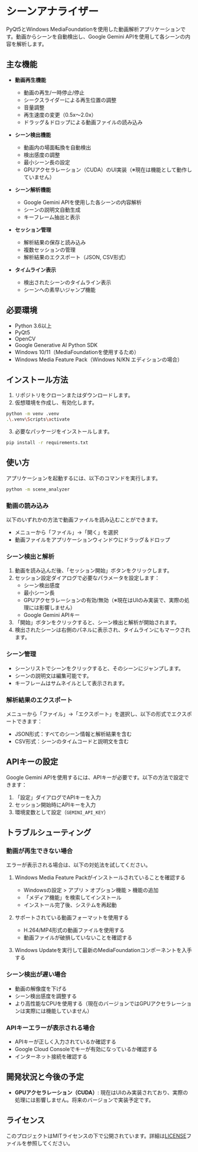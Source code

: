 # シーンアナライザー

PyQt5とWindows MediaFoundationを使用した動画解析アプリケーションです。動画からシーンを自動検出し、Google Gemini APIを使用して各シーンの内容を解析します。

## 主な機能

- **動画再生機能**
  - 動画の再生/一時停止/停止
  - シークスライダーによる再生位置の調整
  - 音量調整
  - 再生速度の変更（0.5x〜2.0x）
  - ドラッグ＆ドロップによる動画ファイルの読み込み

- **シーン検出機能**
  - 動画内の場面転換を自動検出
  - 検出感度の調整
  - 最小シーン長の設定
  - GPUアクセラレーション（CUDA）のUI実装（※現在は機能として動作していません）

- **シーン解析機能**
  - Google Gemini APIを使用した各シーンの内容解析
  - シーンの説明文自動生成
  - キーフレーム抽出と表示

- **セッション管理**
  - 解析結果の保存と読み込み
  - 複数セッションの管理
  - 解析結果のエクスポート（JSON, CSV形式）

- **タイムライン表示**
  - 検出されたシーンのタイムライン表示
  - シーンへの素早いジャンプ機能

## 必要環境

- Python 3.6以上
- PyQt5
- OpenCV
- Google Generative AI Python SDK
- Windows 10/11（MediaFoundationを使用するため）
- Windows Media Feature Pack（Windows N/KN エディションの場合）

## インストール方法

1. リポジトリをクローンまたはダウンロードします。
2. 仮想環境を作成し、有効化します。

```bash
python -m venv .venv
.\.venv\Scripts\activate
```

3. 必要なパッケージをインストールします。

```bash
pip install -r requirements.txt
```

## 使い方

アプリケーションを起動するには、以下のコマンドを実行します。

```bash
python -m scene_analyzer
```

### 動画の読み込み

以下のいずれかの方法で動画ファイルを読み込むことができます。

- メニューから「ファイル」→「開く」を選択
- 動画ファイルをアプリケーションウィンドウにドラッグ＆ドロップ

### シーン検出と解析

1. 動画を読み込んだ後、「セッション開始」ボタンをクリックします。
2. セッション設定ダイアログで必要なパラメータを設定します：
   - シーン検出感度
   - 最小シーン長
   - GPUアクセラレーションの有効/無効（※現在はUIのみ実装で、実際の処理には影響しません）
   - Google Gemini APIキー
3. 「開始」ボタンをクリックすると、シーン検出と解析が開始されます。
4. 検出されたシーンは右側のパネルに表示され、タイムラインにもマークされます。

### シーン管理

- シーンリストでシーンをクリックすると、そのシーンにジャンプします。
- シーンの説明文は編集可能です。
- キーフレームはサムネイルとして表示されます。

### 解析結果のエクスポート

メニューから「ファイル」→「エクスポート」を選択し、以下の形式でエクスポートできます：

- JSON形式：すべてのシーン情報と解析結果を含む
- CSV形式：シーンのタイムコードと説明文を含む

## APIキーの設定

Google Gemini APIを使用するには、APIキーが必要です。以下の方法で設定できます：

1. 「設定」ダイアログでAPIキーを入力
2. セッション開始時にAPIキーを入力
3. 環境変数として設定（`GEMINI_API_KEY`）

## トラブルシューティング

### 動画が再生できない場合

エラーが表示される場合は、以下の対処法を試してください。

1. Windows Media Feature Packがインストールされていることを確認する
   - Windowsの設定 > アプリ > オプション機能 > 機能の追加
   - 「メディア機能」を検索してインストール
   - インストール完了後、システムを再起動

2. サポートされている動画フォーマットを使用する
   - H.264/MP4形式の動画ファイルを使用する
   - 動画ファイルが破損していないことを確認する

3. Windows Updateを実行して最新のMediaFoundationコンポーネントを入手する

### シーン検出が遅い場合

- 動画の解像度を下げる
- シーン検出感度を調整する
- より高性能なCPUを使用する（現在のバージョンではGPUアクセラレーションは実際には機能していません）

### APIキーエラーが表示される場合

- APIキーが正しく入力されているか確認する
- Google Cloud Consoleでキーが有効になっているか確認する
- インターネット接続を確認する

## 開発状況と今後の予定

- **GPUアクセラレーション（CUDA）**: 現在はUIのみ実装されており、実際の処理には影響しません。将来のバージョンで実装予定です。

## ライセンス

このプロジェクトはMITライセンスの下で公開されています。詳細は[LICENSE](LICENSE)ファイルを参照してください。 